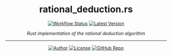 <div align="center">

# rational_deduction.rs

[![Workflow Status](https://img.shields.io/github/workflow/status/qdeduction/rational_deduction.rs/main?label=workflow&style=flat-square)](https://github.com/qdeduction/rational_deduction.rs/actions)
[![Latest Version](https://img.shields.io/crates/v/rational_deduction.svg?style=flat-square)](https://crates.io/crates/rational_deduction)

_Rust implementation of the rational deduction algorithm_

</div>

---
<div align="center">

[![Author](https://img.shields.io/badge/-bhgomes-blue?style=for-the-badge)](https://github.com/bhgomes)
[![License](https://img.shields.io/badge/-LICENSE-lightgray?style=for-the-badge)](LICENSE)
[![GitHub Repo](https://img.shields.io/badge/-GitHub-black?style=for-the-badge)](https://github.com/qdeduction/rational_deduction.rs)

</div
